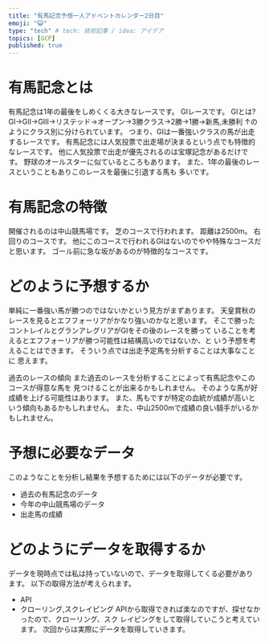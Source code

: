 ```yaml
---
title: "有馬記念予想一人アドベントカレンダー2日目"
emoji: "😺"
type: "tech" # tech: 技術記事 / idea: アイデア
topics: [GCP]
published: true
---
```


# 有馬記念とは
有馬記念は1年の最後をしめくくる大きなレースです。
GIレースです。
GIとは?
GI->GII->GIII->リステッド->オープン->3勝クラス->2勝->1勝->新馬,未勝利
↑のようにクラス別に分けられています。
つまり、GIは一番強いクラスの馬が出走するレースです。
有馬記念には人気投票で出走場が決まるという点でも特徴的なレースです。
他に人気投票で出走が優先されるのは宝塚記念があるだけです。
野球のオールスターに似ているところもあります。
また、1年の最後のレースということもありこのレースを最後に引退する馬も
多いです。

# 有馬記念の特徴
開催されるのは中山競馬場です。
芝のコースで行われます。
距離は2500m。
右回りのコースです。
他にこのコースで行われるGIはないのでやや特殊なコースだと思います。
ゴール前に急な坂があるのが特徴的なコースです。

# どのように予想するか
単純に一番強い馬が勝つのではないかという見方がまずあります。
天皇賞秋のレースを見るとエフフォーリアがかなり強いのかなと思います。
そこで勝ったコントレイルとグランアレグリアがGIをその後のレースを勝って
いることを考えるとエフフォーリアが勝つ可能性は結構高いのではないか、と
いう予想を考えることはできます。
そういう点では出走予定馬を分析することは大事なことに 思えます。

過去のレースの傾向
また過去のレースを分析することによって有馬記念やこのコースが得意な馬を
見つけることが出来るかもしれません。
そのような馬が好成績を上げる可能性はあります。
また、馬もですが特定の血統が成績が高いという傾向もあるかもしれません。
また、中山2500mで成績の良い騎手がいるかもしれません。

# 予想に必要なデータ
このようなことを分析し結果を予想するためには以下のデータが必要です。
- 過去の有馬記念のデータ
- 今年の中山競馬場のデータ
- 出走馬の成績

# どのようにデータを取得するか
データを現時点では私は持っていないので、データを取得してくる必要があり
ます。
以下の取得方法が考えられます。
- API
- クローリング,スクレイピング
APIから取得できれば楽なのですが、探せなかったので、クローリング、スク
レイピングをして取得していこうと考えています。
次回からは実際にデータを取得していきます。
